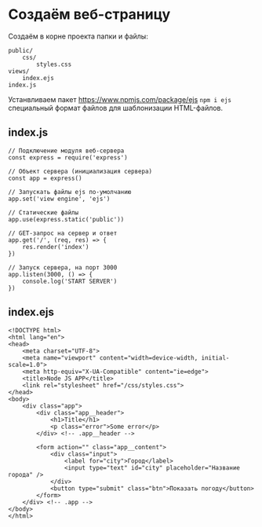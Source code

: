 # Создаём веб-страницу
Создаём в корне проекта папки и файлы:

    public/
        css/
            styles.css
    views/
        index.ejs
    index.js

Устанвливаем пакет https://www.npmjs.com/package/ejs `npm i ejs` специальный формат файлов для шаблонизации HTML-файлов.

## index.js

    // Подключение модуля веб-сервера
    const express = require('express')

    // Объект сервера (инициализация сервера)
    const app = express()

    // Запускать файлы ejs по-умолчанию
    app.set('view engine', 'ejs')

    // Статические файлы
    app.use(express.static('public'))

    // GET-запрос на сервер и ответ
    app.get('/', (req, res) => {
        res.render('index')
    })

    // Запуск сервера, на порт 3000
    app.listen(3000, () => {
        console.log('START SERVER')
    })
    
## index.ejs
    <!DOCTYPE html>
    <html lang="en">
    <head>
        <meta charset="UTF-8">
        <meta name="viewport" content="width=device-width, initial-scale=1.0">
        <meta http-equiv="X-UA-Compatible" content="ie=edge">
        <title>Node JS APP</title>
        <link rel="stylesheet" href="/css/styles.css">
    </head>
    <body>
        <div class="app">
            <div class="app__header">
                <h1>Title</h1>
                <p class="error">Some error</p>
            </div> <!-- .app__header -->

            <form action="" class="app__content">
                <div class="input">
                    <label for="city">Город</label>
                    <input type="text" id="city" placeholder="Название города" />
                </div>
                <button type="submit" class="btn">Показать погоду</button>
            </form>
        </div> <!-- .app -->
    </body>
    </html>
